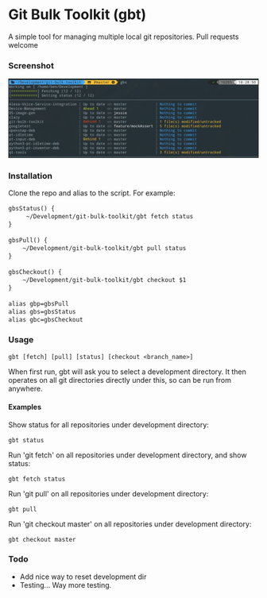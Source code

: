 # Git Bulk Toolkit (gbt)

A simple tool for managing multiple local git repositories. Pull requests welcome

### Screenshot

![Screenshot](/screenshot.png?raw=true)

### Installation

Clone the repo and alias to the script. For example:

    gbsStatus() {
         ~/Development/git-bulk-toolkit/gbt fetch status
    }

    gbsPull() {
        ~/Development/git-bulk-toolkit/gbt pull status
    }

    gbsCheckout() {
        ~/Development/git-bulk-toolkit/gbt checkout $1
    }
    
    alias gbp=gbsPull
    alias gbs=gbsStatus
    alias gbc=gbsCheckout

### Usage

    gbt [fetch] [pull] [status] [checkout <branch_name>]

When first run, gbt will ask you to select a development directory. It then operates on all git directories directly under this, so can be run from anywhere.

#### Examples

Show status for all repositories under development directory:

    gbt status
 
Run 'git fetch' on all repositories under development directory, and show status:

    gbt fetch status
    
Run 'git pull' on all repositories under development directory:

    gbt pull

Run 'git checkout master' on all repositories under development directory:

    gbt checkout master 

### Todo

* Add nice way to reset development dir
* Testing... Way more testing.
